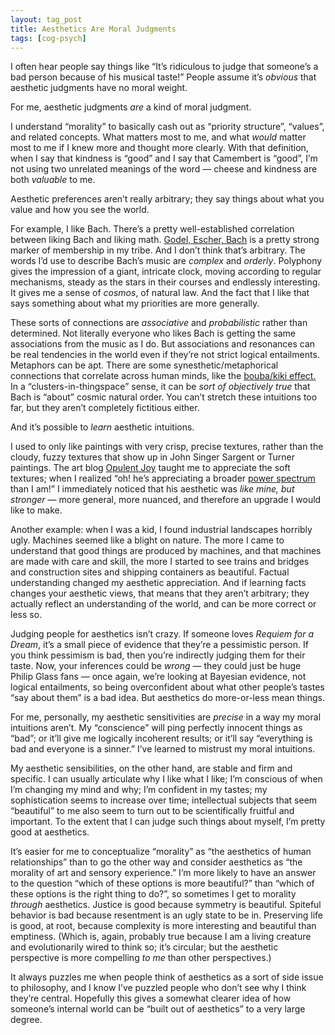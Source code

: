 ```yaml
---
layout: tag_post
title: Aesthetics Are Moral Judgments
tags: [cog-psych]
---
```


I often hear people say things like “It’s ridiculous to judge that someone’s a bad person because of his musical taste!” People assume it’s _obvious_ that aesthetic judgments have no moral weight.

For me, aesthetic judgments _are_ a kind of moral judgment.

I understand “morality” to basically cash out as “priority structure”, “values”, and related concepts. What matters most to me, and what _would_ matter most to me if I knew more and thought more clearly.  With that definition, when I say that kindness is “good” and I say that Camembert is “good”, I’m not using two unrelated meanings of the word — cheese and kindness are both _valuable_ to me.

Aesthetic preferences aren’t really arbitrary; they say things about what you value and how you see the world.

For example, I like Bach.  There’s a pretty well-established correlation between liking Bach and liking math. [Godel, Escher, Bach](http://www.amazon.com/G%C3%B6del-Escher-Bach-Eternal-Golden/dp/0465026567) is a pretty strong marker of membership in my tribe.  And I don’t think that’s arbitrary.  The words I’d use to describe Bach’s music are _complex_ and _orderly_.  Polyphony gives the impression of a giant, intricate clock, moving according to regular mechanisms, steady as the stars in their courses and endlessly interesting.  It gives me a sense of _cosmos_, of natural law.  And the fact that I like that says something about what my priorities are more generally.

These sorts of connections are _associative_ and _probabilistic_ rather than determined. Not literally everyone who likes Bach is getting the same associations from the music as I do. But associations and resonances can be real tendencies in the world even if they’re not strict logical entailments.  Metaphors can be apt. There are some synesthetic/metaphorical connections that correlate across human minds, like the [bouba/kiki effect.](https://en.wikipedia.org/wiki/Bouba/kiki_effect)  In a “clusters-in-thingspace” sense, it can be _sort of objectively true_ that Bach is “about” cosmic natural order.  You can’t stretch these intuitions too far, but they aren’t completely fictitious either.

And it’s possible to _learn_ aesthetic intuitions.

I used to only like paintings with very crisp, precise textures, rather than the cloudy, fuzzy textures that show up in John Singer Sargent or Turner paintings.  The art blog [Opulent Joy](http://opulentjoy.tumblr.com/) taught me to appreciate the soft textures; when I realized “oh! he’s appreciating a broader [power spectrum](https://en.wikipedia.org/wiki/Spectral_density) than I am!” I immediately noticed that his aesthetic was _like mine, but stronger_ — more general, more nuanced, and therefore an upgrade I would like to make.

Another example: when I was a kid,  I found industrial landscapes horribly ugly.  Machines seemed like a blight on nature.  The more I came to understand that good things are produced by machines, and that machines are made with care and skill, the more I started to see trains and bridges and construction sites and shipping containers as beautiful.  Factual understanding changed my aesthetic appreciation. And if learning facts changes your aesthetic views, that means that they aren’t arbitrary; they actually reflect an understanding of the world, and can be more correct or less so.

Judging people for aesthetics isn’t crazy.  If someone loves _Requiem for a Dream_,  it’s a small piece of evidence that they’re a pessimistic person.  If you think pessimism is bad, then you’re indirectly judging them for their taste. Now, your inferences could be _wrong_ — they could just be huge Philip Glass fans — once again, we’re looking at Bayesian evidence, not logical entailments, so being overconfident about what other people’s tastes “say about them” is a bad idea.  But aesthetics do more-or-less mean things.

For me, personally, my aesthetic sensitivities are _precise_ in a way my moral intuitions aren’t.  My “conscience” will ping perfectly innocent things as “bad”; or it’ll give me logically incoherent results; or it’ll say “everything is bad and everyone is a sinner.” I’ve learned to mistrust my moral intuitions.

My aesthetic sensibilities, on the other hand, are stable and firm and specific. I can usually articulate why I like what I like; I’m conscious of when I’m changing my mind and why; I’m confident in my tastes; my sophistication seems to increase over time; intellectual subjects that seem “beautiful” to me also seem to turn out to be scientifically fruitful and important.  To the extent that I can judge such things about myself, I’m pretty good at aesthetics.

It’s easier for me to conceptualize “morality” as “the aesthetics of human relationships” than to go the other way and consider aesthetics as “the morality of art and sensory experience.”  I’m more likely to have an answer to the question “which of these options is more beautiful?” than “which of these options is the right thing to do?”, so sometimes I get to morality _through_ aesthetics. Justice is good because symmetry is beautiful.  Spiteful behavior is bad because resentment is an ugly state to be in.  Preserving life is good, at root, because complexity is more interesting and beautiful than emptiness.  (Which is, again, probably true because I am a living creature and evolutionarily wired to think so; it’s circular; but the aesthetic perspective is more compelling _to me_ than other perspectives.)

It always puzzles me when people think of aesthetics as a sort of side issue to philosophy, and I know I’ve puzzled people who don’t see why I think they’re central.  Hopefully this gives a somewhat clearer idea of how someone’s internal world can be “built out of aesthetics” to a very large degree.
